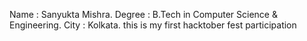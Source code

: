 Name : Sanyukta Mishra.
Degree : B.Tech in Computer Science & Engineering.
City : Kolkata.
this is my first hacktober fest participation
